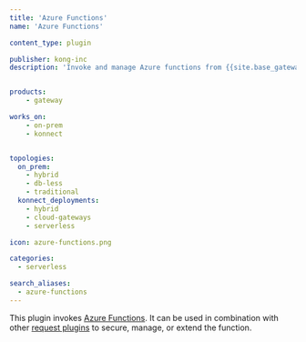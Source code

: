 ```yaml
---
title: 'Azure Functions'
name: 'Azure Functions'

content_type: plugin

publisher: kong-inc
description: 'Invoke and manage Azure functions from {{site.base_gateway}}'


products:
    - gateway

works_on:
    - on-prem
    - konnect


topologies:
  on_prem:
    - hybrid
    - db-less
    - traditional
  konnect_deployments:
    - hybrid
    - cloud-gateways
    - serverless

icon: azure-functions.png

categories:
  - serverless

search_aliases:
  - azure-functions
---
```


This plugin invokes [Azure Functions](https://azure.microsoft.com/en-us/services/functions/).
It can be used in combination with other [request plugins](/plugins/?terms=request) 
to secure, manage, or extend the function.
